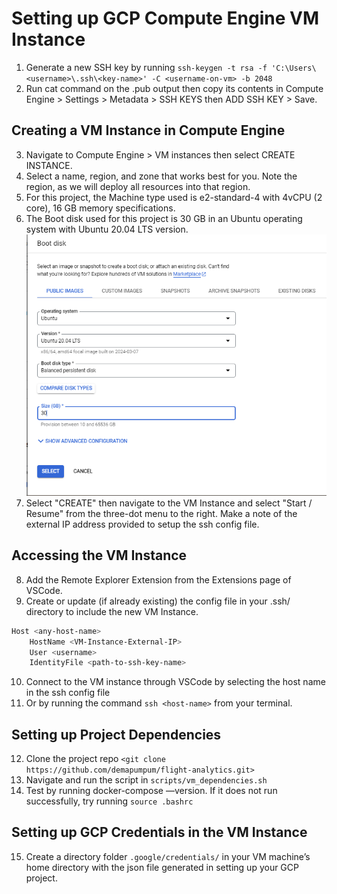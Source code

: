 # Setting up GCP Compute Engine VM Instance

1. Generate a new SSH key by running `ssh-keygen -t rsa -f 'C:\Users\<username>\.ssh\<key-name>' -C <username-on-vm> -b 2048`
2. Run cat command on the .pub output then copy its contents in Compute Engine > Settings > Metadata > SSH KEYS then ADD SSH KEY > Save.

## Creating a VM Instance in Compute Engine
3. Navigate to Compute Engine > VM instances then select CREATE INSTANCE.
4. Select a name, region, and zone that works best for you. Note the region, as we will deploy all resources into that region.
5. For this project, the Machine type used is e2-standard-4 with 4vCPU (2 core), 16 GB memory specifications. 
6. The Boot disk used for this project is 30 GB in an Ubuntu operating system with Ubuntu 20.04 LTS version.
![](guides/images/VM_2.png)
7. Select "CREATE" then navigate to the VM Instance and select "Start / Resume" from the three-dot menu to the right. Make a note of the external IP address provided to setup the ssh config file.

## Accessing the VM Instance
8. Add the Remote Explorer Extension from the Extensions page of VSCode.
9. Create or update (if already existing) the config file in your .ssh/ directory to include the new VM Instance.
```bash
Host <any-host-name>
    HostName <VM-Instance-External-IP>
    User <username>
    IdentityFile <path-to-ssh-key-name>
```
10. Connect to the VM instance through VSCode by selecting the host name in the ssh config file
11. Or by running the  command `ssh <host-name>` from your terminal.

## Setting up Project Dependencies
12. Clone the project repo  `<git clone https://github.com/demapumpum/flight-analytics.git>`
13. Navigate and run the script in `scripts/vm_dependencies.sh`
14. Test by running docker-compose —version. If it does not run successfully, try running `source .bashrc`

## Setting up GCP Credentials in the VM Instance
15. Create a directory folder `.google/credentials/` in your VM machine’s home directory with the json file generated in setting up your GCP project.